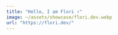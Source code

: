 ```yaml
---
title: "Hello, I am Flori ✌️"
image: ~/assets/showcase/flori.dev.webp
url: "https://flori.dev/"
---
```

